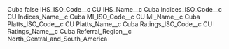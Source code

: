<?xml version="1.0" encoding="UTF-8"?>
<CustomMetadata xmlns="http://soap.sforce.com/2006/04/metadata" xmlns:xsi="http://www.w3.org/2001/XMLSchema-instance" xmlns:xsd="http://www.w3.org/2001/XMLSchema">
    <label>Cuba</label>
    <protected>false</protected>
    <values>
        <field>IHS_ISO_Code__c</field>
        <value xsi:type="xsd:string">CU</value>
    </values>
    <values>
        <field>IHS_Name__c</field>
        <value xsi:type="xsd:string">Cuba</value>
    </values>
    <values>
        <field>Indices_ISO_Code__c</field>
        <value xsi:type="xsd:string">CU</value>
    </values>
    <values>
        <field>Indices_Name__c</field>
        <value xsi:type="xsd:string">Cuba</value>
    </values>
    <values>
        <field>MI_ISO_Code__c</field>
        <value xsi:type="xsd:string">CU</value>
    </values>
    <values>
        <field>MI_Name__c</field>
        <value xsi:type="xsd:string">Cuba</value>
    </values>
    <values>
        <field>Platts_ISO_Code__c</field>
        <value xsi:type="xsd:string">CU</value>
    </values>
    <values>
        <field>Platts_Name__c</field>
        <value xsi:type="xsd:string">Cuba</value>
    </values>
    <values>
        <field>Ratings_ISO_Code__c</field>
        <value xsi:type="xsd:string">CU</value>
    </values>
    <values>
        <field>Ratings_Name__c</field>
        <value xsi:type="xsd:string">Cuba</value>
    </values>
    <values>
        <field>Referral_Region__c</field>
        <value xsi:type="xsd:string">North_Central_and_South_America</value>
    </values>
</CustomMetadata>
